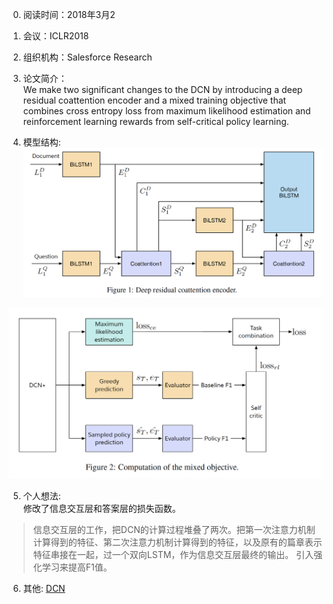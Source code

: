0. 阅读时间：2018年3月2  
1. 会议：ICLR2018  
2. 组织机构：Salesforce Research  
3. 论文简介：  
We make two significant changes to the DCN by introducing a deep residual
coattention encoder and a mixed training objective that combines cross entropy loss from maximum
likelihood estimation and reinforcement learning rewards from self-critical policy learning.

4. 模型结构:  
![image](https://github.com/dengyuning/paper-reading-notes/blob/master/paper_pictures/DCN+_model1.png?raw=true)

![image](https://github.com/dengyuning/paper-reading-notes/blob/master/paper_pictures/DCN+_loss.png?raw=true)

5. 个人想法:  
修改了信息交互层和答案层的损失函数。
> 信息交互层的工作，把DCN的计算过程堆叠了两次。把第一次注意力机制计算得到的特征、第二次注意力机制计算得到的特征，以及原有的篇章表示特征串接在一起，过一个双向LSTM，作为信息交互层最终的输出。
> 引入强化学习来提高F1值。

6. 其他:
[DCN]()
